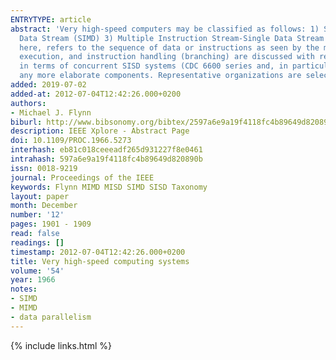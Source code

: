 ```yaml
---
ENTRYTYPE: article
abstract: 'Very high-speed computers may be classified as follows: 1) Single Instruction Stream-Single Data Stream (SISD) 2) Single Instruction Stream-Multiple
  Data Stream (SIMD) 3) Multiple Instruction Stream-Single Data Stream (MISD) 4) Multiple Instruction Stream-Multiple Data Stream (MIMD). "Stream," as used
  here, refers to the sequence of data or instructions as seen by the machine during the execution of a program. The constituents of a system: storage,
  execution, and instruction handling (branching) are discussed with regard to recent developments and/or systems limitations. The constituents are discussed
  in terms of concurrent SISD systems (CDC 6600 series and, in particular, IBM Model 90 series), since multiple stream organizations usually do not require
  any more elaborate components. Representative organizations are selected from each class and the arrangement of the constituents is shown.'
added: 2019-07-02
added-at: 2012-07-04T12:42:26.000+0200
authors:
- Michael J. Flynn
biburl: http://www.bibsonomy.org/bibtex/2597a6e9a19f4118fc4b89649d820890b/gron
description: IEEE Xplore - Abstract Page
doi: 10.1109/PROC.1966.5273
interhash: eb81c018ceeeadf265d931227f8e0461
intrahash: 597a6e9a19f4118fc4b89649d820890b
issn: 0018-9219
journal: Proceedings of the IEEE
keywords: Flynn MIMD MISD SIMD SISD Taxonomy
layout: paper
month: December
number: '12'
pages: 1901 - 1909
read: false
readings: []
timestamp: 2012-07-04T12:42:26.000+0200
title: Very high-speed computing systems
volume: '54'
year: 1966
notes:
- SIMD
- MIMD
- data parallelism
---
```

{% include links.html %}
